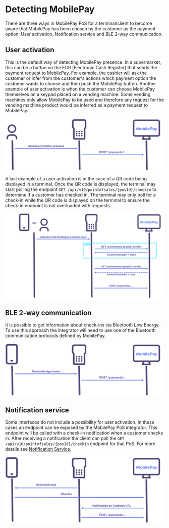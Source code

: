 # <a name="detecting_mobilepay"></a> Detecting MobilePay

There are three ways in MobilePay PoS for a terminal/client to become aware that MobilePay has been chosen by the customer as the payment option: User activation, Notification service and BLE 2-way communication.

## <a name="user_activation"></a> User activation

This is the default way of detecting MobilePay presence. In a supermarket, this can be a button on the ECR (Electronic Cash Register) that sends the payment request to MobilePay. For example, the cashier will ask the customer or infer from the customer's actions which payment option the customer wants to choose and then push the MobilePay button. Another example of user activation is when the customer can choose MobilePay themselves on a keypad placed on a vending machine. Some vending machines only allow MobilePay to be used and therefore any request for the vending machine product would be inferred as a payment request to MobilePay.

[![](assets/images/POD_MobilepayButton.png)](assets/images/POD_MobilepayButton.png)

A last example of a user activation is in the case of a QR code being displayed in a terminal. Once the QR code is displayed,
the terminal may start polling the endpoint ``GET /api/v10/pointofsales/{posId}/checkin`` to determine if a customer has checked in. The terminal may only poll for a check-in while the QR code is displayed on the terminal to ensure the check-in endpoint is not overloaded with requests.

[![](assets/images/POD_polling.png)](assets/images/POD_polling.png)


## <a name="ble"></a> BLE 2-way communication

It is possible to get information about check-ins via Bluetooth Low Energy. To use this approach the integrator will need to use one of the Bluetooth communication protocols defined by MobilePay.

[![](assets/images/POD_BLEsignal.png)](assets/images/POD_BLEsignal.png)


## <a name="notification"></a> Notification service

Some interfaces do not include a possibility for user activation. In these cases an endpoint can be exposed by the MobilePay PoS integrator. This endpoint will be called with a check-in notification when a customer checks in. After receiving a notification the client can poll the ``GET /api/v10/pointofsales/{posId}/checkin`` endpoint for that PoS. For more details see [Notification Service](notification_service).

[![](assets/images/POD_BeaconIDRead.png)](assets/images/POD_BeaconIDRead.png)

